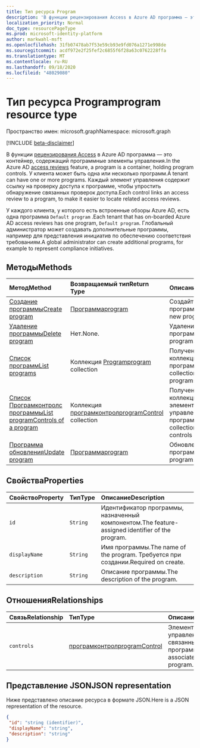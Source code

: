 ```yaml
---
title: Тип ресурса Program
description: 'В функции рецензирования Access в Azure AD программа — это контейнер, содержащий программные элементы управления. У клиента может быть одна или несколько программ.  Каждый элемент управления содержит ссылку на проверку доступа к программе, чтобы упростить обнаружение связанных проверок доступа.  '
localization_priority: Normal
doc_type: resourcePageType
ms.prod: microsoft-identity-platform
author: markwahl-msft
ms.openlocfilehash: 31fb07478ab7f53e59cb93e9fd076a1271e998de
ms.sourcegitcommit: acdf972e2f25fef2c6855f6f28a63c0762228ffa
ms.translationtype: MT
ms.contentlocale: ru-RU
ms.lasthandoff: 09/18/2020
ms.locfileid: "48029080"
---
```

# <a name="program-resource-type"></a><span data-ttu-id="45615-105">Тип ресурса Program</span><span class="sxs-lookup"><span data-stu-id="45615-105">program resource type</span></span>

<span data-ttu-id="45615-106">Пространство имен: microsoft.graph</span><span class="sxs-lookup"><span data-stu-id="45615-106">Namespace: microsoft.graph</span></span>

[!INCLUDE [beta-disclaimer](../../includes/beta-disclaimer.md)]

<span data-ttu-id="45615-107">В функции [рецензирования Access](accessreviews-root.md) в Azure AD программа — это контейнер, содержащий программные элементы управления.</span><span class="sxs-lookup"><span data-stu-id="45615-107">In the Azure AD [access reviews](accessreviews-root.md) feature, a program is a container, holding program controls.</span></span> <span data-ttu-id="45615-108">У клиента может быть одна или несколько программ.</span><span class="sxs-lookup"><span data-stu-id="45615-108">A tenant can have one or more programs.</span></span>  <span data-ttu-id="45615-109">Каждый элемент управления содержит ссылку на проверку доступа к программе, чтобы упростить обнаружение связанных проверок доступа.</span><span class="sxs-lookup"><span data-stu-id="45615-109">Each control links an access review to a program, to make it easier to locate related access reviews.</span></span>  

<span data-ttu-id="45615-110">У каждого клиента, у которого есть встроенные обзоры Azure AD, есть одна программа `Default program` .</span><span class="sxs-lookup"><span data-stu-id="45615-110">Each tenant that has on-boarded Azure AD access reviews has one program, `Default program`.</span></span>  <span data-ttu-id="45615-111">Глобальный администратор может создавать дополнительные программы, например для представления инициатив по обеспечению соответствия требованиям.</span><span class="sxs-lookup"><span data-stu-id="45615-111">A global administrator can create additional programs, for example to represent compliance initiatives.</span></span> 


## <a name="methods"></a><span data-ttu-id="45615-112">Методы</span><span class="sxs-lookup"><span data-stu-id="45615-112">Methods</span></span>

| <span data-ttu-id="45615-113">Метод</span><span class="sxs-lookup"><span data-stu-id="45615-113">Method</span></span>           | <span data-ttu-id="45615-114">Возвращаемый тип</span><span class="sxs-lookup"><span data-stu-id="45615-114">Return Type</span></span>    |<span data-ttu-id="45615-115">Описание</span><span class="sxs-lookup"><span data-stu-id="45615-115">Description</span></span>|
|:---------------|:--------|:----------|
|[<span data-ttu-id="45615-116">Создание программы</span><span class="sxs-lookup"><span data-stu-id="45615-116">Create program</span></span>](../api/program-create.md) |   [<span data-ttu-id="45615-117">Программа</span><span class="sxs-lookup"><span data-stu-id="45615-117">program</span></span>](program.md)   |   <span data-ttu-id="45615-118">Создайте новую программу.</span><span class="sxs-lookup"><span data-stu-id="45615-118">Create a new program.</span></span>|
|[<span data-ttu-id="45615-119">Удаление программы</span><span class="sxs-lookup"><span data-stu-id="45615-119">Delete program</span></span>](../api/program-delete.md) |   <span data-ttu-id="45615-120">Нет.</span><span class="sxs-lookup"><span data-stu-id="45615-120">None.</span></span>   |   <span data-ttu-id="45615-121">Удаление программы.</span><span class="sxs-lookup"><span data-stu-id="45615-121">Delete a program.</span></span>|
|[<span data-ttu-id="45615-122">Список программ</span><span class="sxs-lookup"><span data-stu-id="45615-122">List programs</span></span>](../api/program-list.md) |  <span data-ttu-id="45615-123">Коллекция [Program](program.md)</span><span class="sxs-lookup"><span data-stu-id="45615-123">[program](program.md) collection</span></span>|   <span data-ttu-id="45615-124">Получение коллекции всех программ.</span><span class="sxs-lookup"><span data-stu-id="45615-124">Get a collection of all the programs.</span></span>|
|[<span data-ttu-id="45615-125">Список Програмконтролс программы</span><span class="sxs-lookup"><span data-stu-id="45615-125">List programControls of a program</span></span>](../api/program-listcontrols.md) |      <span data-ttu-id="45615-126">Коллекция [програмконтрол](programcontrol.md)</span><span class="sxs-lookup"><span data-stu-id="45615-126">[programControl](programcontrol.md) collection</span></span>| <span data-ttu-id="45615-127">Получение коллекции элементов управления программы.</span><span class="sxs-lookup"><span data-stu-id="45615-127">Get a collection of the controls of a program.</span></span>|
|[<span data-ttu-id="45615-128">Программа обновления</span><span class="sxs-lookup"><span data-stu-id="45615-128">Update program</span></span>](../api/program-update.md) |   [<span data-ttu-id="45615-129">Программа</span><span class="sxs-lookup"><span data-stu-id="45615-129">program</span></span>](program.md)|  <span data-ttu-id="45615-130">Обновление программы.</span><span class="sxs-lookup"><span data-stu-id="45615-130">Update a program.</span></span>|

## <a name="properties"></a><span data-ttu-id="45615-131">Свойства</span><span class="sxs-lookup"><span data-stu-id="45615-131">Properties</span></span>
| <span data-ttu-id="45615-132">Свойство</span><span class="sxs-lookup"><span data-stu-id="45615-132">Property</span></span>     | <span data-ttu-id="45615-133">Тип</span><span class="sxs-lookup"><span data-stu-id="45615-133">Type</span></span>   |<span data-ttu-id="45615-134">Описание</span><span class="sxs-lookup"><span data-stu-id="45615-134">Description</span></span>|
|:---------------|:--------|:----------|
| `id`                        |`String`                              |  <span data-ttu-id="45615-135">Идентификатор программы, назначенный компонентом.</span><span class="sxs-lookup"><span data-stu-id="45615-135">The feature-assigned identifier of the program.</span></span>                    |
| `displayName`               |`String`                              |  <span data-ttu-id="45615-136">Имя программы.</span><span class="sxs-lookup"><span data-stu-id="45615-136">The name of the program.</span></span>  <span data-ttu-id="45615-137">Требуется при создании.</span><span class="sxs-lookup"><span data-stu-id="45615-137">Required on create.</span></span>                  |
| `description`               |`String`                              |  <span data-ttu-id="45615-138">Описание программы.</span><span class="sxs-lookup"><span data-stu-id="45615-138">The description of the program.</span></span>           |

## <a name="relationships"></a><span data-ttu-id="45615-139">Отношения</span><span class="sxs-lookup"><span data-stu-id="45615-139">Relationships</span></span>
| <span data-ttu-id="45615-140">Связь</span><span class="sxs-lookup"><span data-stu-id="45615-140">Relationship</span></span> | <span data-ttu-id="45615-141">Тип</span><span class="sxs-lookup"><span data-stu-id="45615-141">Type</span></span>   |<span data-ttu-id="45615-142">Описание</span><span class="sxs-lookup"><span data-stu-id="45615-142">Description</span></span>|
|:---------------|:--------|:----------|
| `controls`                  |[<span data-ttu-id="45615-143">програмконтрол</span><span class="sxs-lookup"><span data-stu-id="45615-143">programControl</span></span>](programcontrol.md) | <span data-ttu-id="45615-144">Элементы управления, связанные с программой.</span><span class="sxs-lookup"><span data-stu-id="45615-144">Controls associated with the program.</span></span> |

## <a name="json-representation"></a><span data-ttu-id="45615-145">Представление JSON</span><span class="sxs-lookup"><span data-stu-id="45615-145">JSON representation</span></span>

<span data-ttu-id="45615-146">Ниже представлено описание ресурса в формате JSON.</span><span class="sxs-lookup"><span data-stu-id="45615-146">Here is a JSON representation of the resource.</span></span>

<!-- {
  "blockType": "resource",
  "optionalProperties": [

  ],
  "keyProperty": "id",
  "@odata.type": "microsoft.graph.program"
}-->

```json
{
 "id": "string (identifier)",
 "displayName": "string",
 "description": "string"
}

```

<!--
{
  "type": "#page.annotation",
  "description": "program resource",
  "keywords": "",
  "section": "documentation",
  "tocPath": "",
  "suppressions": []
}
-->


